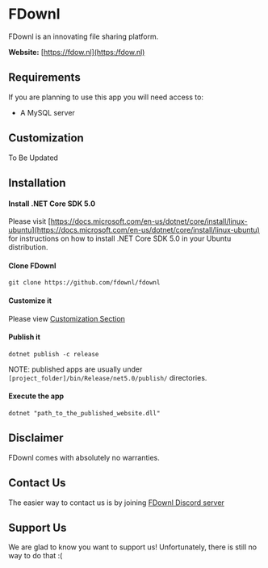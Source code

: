 # FDownl

FDownl is an innovating file sharing platform.

**Website:** [https://fdow.nl](https:/fdow.nl)

## Requirements

If you are planning to use this app you will need access to:

- A MySQL server

## Customization

To Be Updated

## Installation

#### Install .NET Core SDK 5.0

Please visit [https://docs.microsoft.com/en-us/dotnet/core/install/linux-ubuntu](https://docs.microsoft.com/en-us/dotnet/core/install/linux-ubuntu) for instructions on how to install .NET Core SDK 5.0 in your Ubuntu distribution.

#### Clone FDownl

```
git clone https://github.com/fdownl/fdownl
```

#### Customize it

Please view [Customization Section](#Customization)

#### Publish it

```
dotnet publish -c release
```

NOTE: published apps are usually under `[project_folder]/bin/Release/net5.0/publish/` directories.

#### Execute the app

```
dotnet "path_to_the_published_website.dll"
```

## Disclaimer

FDownl comes with absolutely no warranties.

## Contact Us

The easier way to contact us is by joining [FDownl Discord server](https://discord.gg/kcwrA3Nqfr)

## Support Us

We are glad to know you want to support us! Unfortunately, there is still no way to do that :(
